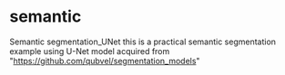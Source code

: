 # semantic
Semantic segmentation_UNet
this is a practical semantic segmentation example using U-Net model acquired from "https://github.com/qubvel/segmentation_models"
